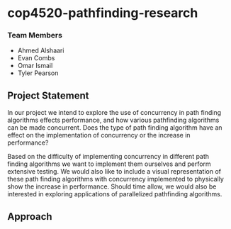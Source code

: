 # cop4520-pathfinding-research
### Team Members
* Ahmed Alshaari
* Evan Combs
* Omar Ismail
* Tyler Pearson

## Project Statement
In our project we intend to explore the use of concurrency in path finding algorithms effects performance, and how various pathfinding algorithms can be made concurrent. Does the type of path finding algorithm have an effect on the implementation of concurrency or the increase in performance?

Based on the difficulty of implementing concurrency in different path finding algorithms we want to implement them ourselves and perform extensive testing. We would also like to include a visual representation of these path finding algorithms with concurrency implemented to physically show the increase in performance. Should time allow, we would also be interested in exploring applications of parallelized pathfinding algorithms.

## Approach
